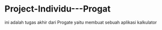 # Project-Individu---Progat
ini adalah tugas akhir dari Progate yaitu membuat sebuah aplikasi kalkulator

